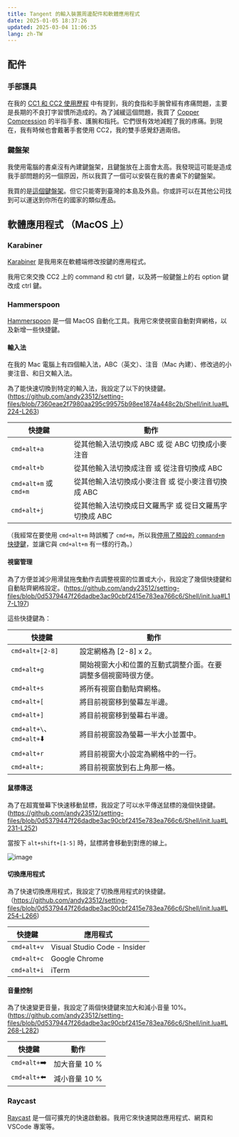 ```yaml
---
title: Tangent 的輸入裝置周邊配件和軟體應用程式
date: 2025-01-05 18:37:26
updated: 2025-03-04 11:06:35
lang: zh-TW
---
```


## 配件

### 手部護具

在我的 [CC1 和 CC2 使用歷程](/@andy23512/HJOF0UWyC#1-%E6%88%91%E5%A6%82%E4%BD%95%E9%81%87%E8%A6%8B-CharaChorder-One-CC1) 中有提到，我的食指和手腕曾經有疼痛問題，主要是長期的不良打字習慣所造成的。為了減緩這個問題，我買了 [Copper Compression](https://www.coppercompression.com/) 的半指手套、護腕和指托。它們很有效地減輕了我的疼痛。到現在，我有時候也會戴著手套使用 CC2，我的雙手感覺舒適兩倍。

### 鍵盤架

我使用電腦的書桌沒有內建鍵盤架，且鍵盤放在上面會太高。我發現這可能是造成我手部問題的另一個原因，所以我買了一個可以安裝在我的書桌下的鍵盤架。

我買的是[這個鍵盤架](https://www.ergomap.com.tw/product/kt_mcb33/)。但它只能寄到臺灣的本島及外島。你或許可以在其他公司找到可以運送到你所在的國家的類似產品。

## 軟體應用程式 （MacOS 上）

### Karabiner

[Karabiner](https://karabiner-elements.pqrs.org/) 是我用來在軟體端修改按鍵的應用程式。

我用它來交換 CC2 上的 command 和 ctrl 鍵，以及將一般鍵盤上的右 option 鍵改成 ctrl 鍵。

### Hammerspoon

[Hammerspoon](https://www.hammerspoon.org/) 是一個 MacOS 自動化工具。我用它來使視窗自動對齊網格，以及新增一些快捷鍵。

#### 輸入法

在我的 Mac 電腦上有四個輸入法，ABC（英文）、注音（Mac 內建）、修改過的小麥注音、和日文輸入法。

為了能快速切換到特定的輸入法，我設定了以下的快捷鍵。(https://github.com/andy23512/setting-files/blob/7360eae2f7980aa295c99575b98ee1874a448c2b/Shell/init.lua#L224-L263)

|快捷鍵|動作|
|-|-|
|`cmd+alt+a`|從其他輸入法切換成 ABC 或 從 ABC 切換成小麥注音|
|`cmd+alt+b`|從其他輸入法切換成注音 或 從注音切換成 ABC|
|`cmd+alt+m` 或 `cmd+m`|從其他輸入法切換成小麥注音 或 從小麥注音切換成 ABC|
|`cmd+alt+j`|從其他輸入法切換成日文羅馬字 或 從日文羅馬字切換成 ABC|

（我經常在要使用 `cmd+alt+m` 時誤觸了 `cmd+m`，所以我[停用了預設的 `command+m` 快捷鍵](https://apple.stackexchange.com/questions/115562/how-do-i-disable-the-minimize-command-m-shortcut)，並讓它與 `cmd+alt+m` 有一樣的行為。）

#### 視窗管理

為了方便並減少用滑鼠拖曳動作去調整視窗的位置或大小，我設定了幾個快捷鍵和自動貼齊網格設定。(https://github.com/andy23512/setting-files/blob/0d5379447f26dadbe3ac90cbf2415e783ea766c6/Shell/init.lua#L17-L197)

這些快捷鍵為：

|快捷鍵|動作|
|-|-|
|`cmd+alt+[2-8]`|設定網格為 [2-8] x 2。|
|`cmd+alt+g`|開始視窗大小和位置的互動式調整介面。在要調整多個視窗時很方便。|
|`cmd+alt+s`|將所有視窗自動貼齊網格。|
|`cmd+alt+[`|將目前視窗移到螢幕左半邊。|
|`cmd+alt+]`|將目前視窗移到螢幕右半邊。|
|`cmd+alt+\`、`cmd+alt+`:arrow_down:|將目前視窗設為螢幕一半大小並置中。|
|`cmd+alt+r`|將目前視窗大小設定為網格中的一行。|
|`cmd+alt+;`|將目前視窗放到右上角那一格。|

#### 鼠標傳送

為了在超寬螢幕下快速移動鼠標，我設定了可以水平傳送鼠標的幾個快捷鍵。(https://github.com/andy23512/setting-files/blob/0d5379447f26dadbe3ac90cbf2415e783ea766c6/Shell/init.lua#L231-L252)

當按下 `alt+shift+[1-5]` 時，鼠標將會移動到對應的線上。

![image](https://hackmd.io/_uploads/ryfRjCb06.png)

#### 切換應用程式

為了快速切換應用程式，我設定了切換應用程式的快捷鍵。（https://github.com/andy23512/setting-files/blob/0d5379447f26dadbe3ac90cbf2415e783ea766c6/Shell/init.lua#L254-L266)

|快捷鍵|應用程式|
|-|-|
|`cmd+alt+v`|Visual Studio Code - Insider|
|`cmd+alt+c`|Google Chrome|
|`cmd+alt+i`|iTerm|

#### 音量控制

為了快速變更音量，我設定了兩個快捷鍵來加大和減小音量 10%。(https://github.com/andy23512/setting-files/blob/0d5379447f26dadbe3ac90cbf2415e783ea766c6/Shell/init.lua#L268-L282)

|快捷鍵|動作|
|-|-|
|`cmd+alt+`:arrow_right:|加大音量 10 %|
|`cmd+alt+`:arrow_left:|減小音量 10 %|

### Raycast

[Raycast](https://www.raycast.com/) 是一個可擴充的快速啟動器。我用它來快速開啟應用程式、網頁和 VSCode 專案等。
